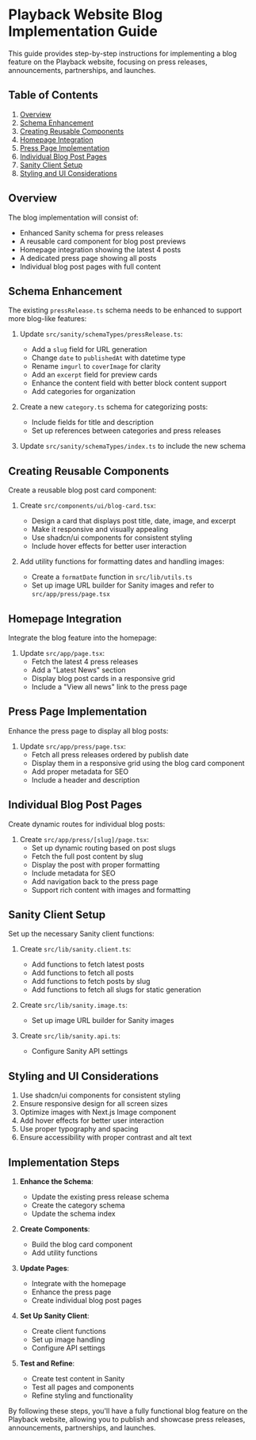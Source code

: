 # Playback Website Blog Implementation Guide

This guide provides step-by-step instructions for implementing a blog feature on the Playback website, focusing on press releases, announcements, partnerships, and launches.

## Table of Contents

1. [Overview](#overview)
2. [Schema Enhancement](#schema-enhancement)
3. [Creating Reusable Components](#creating-reusable-components)
4. [Homepage Integration](#homepage-integration)
5. [Press Page Implementation](#press-page-implementation)
6. [Individual Blog Post Pages](#individual-blog-post-pages)
7. [Sanity Client Setup](#sanity-client-setup)
8. [Styling and UI Considerations](#styling-and-ui-considerations)

## Overview

The blog implementation will consist of:

- Enhanced Sanity schema for press releases
- A reusable card component for blog post previews
- Homepage integration showing the latest 4 posts
- A dedicated press page showing all posts
- Individual blog post pages with full content

## Schema Enhancement

The existing `pressRelease.ts` schema needs to be enhanced to support more blog-like features:

1. Update `src/sanity/schemaTypes/pressRelease.ts`:

   - Add a `slug` field for URL generation
   - Change `date` to `publishedAt` with datetime type
   - Rename `imgurl` to `coverImage` for clarity
   - Add an `excerpt` field for preview cards
   - Enhance the content field with better block content support
   - Add categories for organization

2. Create a new `category.ts` schema for categorizing posts:

   - Include fields for title and description
   - Set up references between categories and press releases

3. Update `src/sanity/schemaTypes/index.ts` to include the new schema

## Creating Reusable Components

Create a reusable blog post card component:

1. Create `src/components/ui/blog-card.tsx`:

   - Design a card that displays post title, date, image, and excerpt
   - Make it responsive and visually appealing
   - Use shadcn/ui components for consistent styling
   - Include hover effects for better user interaction

2. Add utility functions for formatting dates and handling images:
   - Create a `formatDate` function in `src/lib/utils.ts`
   - Set up image URL builder for Sanity images and refer to `src/app/press/page.tsx`

## Homepage Integration

Integrate the blog feature into the homepage:

1. Update `src/app/page.tsx`:
   - Fetch the latest 4 press releases
   - Add a "Latest News" section
   - Display blog post cards in a responsive grid
   - Include a "View all news" link to the press page

## Press Page Implementation

Enhance the press page to display all blog posts:

1. Update `src/app/press/page.tsx`:
   - Fetch all press releases ordered by publish date
   - Display them in a responsive grid using the blog card component
   - Add proper metadata for SEO
   - Include a header and description

## Individual Blog Post Pages

Create dynamic routes for individual blog posts:

1. Create `src/app/press/[slug]/page.tsx`:
   - Set up dynamic routing based on post slugs
   - Fetch the full post content by slug
   - Display the post with proper formatting
   - Include metadata for SEO
   - Add navigation back to the press page
   - Support rich content with images and formatting

## Sanity Client Setup

Set up the necessary Sanity client functions:

1. Create `src/lib/sanity.client.ts`:

   - Add functions to fetch latest posts
   - Add functions to fetch all posts
   - Add functions to fetch posts by slug
   - Add functions to fetch all slugs for static generation

2. Create `src/lib/sanity.image.ts`:

   - Set up image URL builder for Sanity images

3. Create `src/lib/sanity.api.ts`:
   - Configure Sanity API settings

## Styling and UI Considerations

1. Use shadcn/ui components for consistent styling
2. Ensure responsive design for all screen sizes
3. Optimize images with Next.js Image component
4. Add hover effects for better user interaction
5. Use proper typography and spacing
6. Ensure accessibility with proper contrast and alt text

## Implementation Steps

1. **Enhance the Schema**:

   - Update the existing press release schema
   - Create the category schema
   - Update the schema index

2. **Create Components**:

   - Build the blog card component
   - Add utility functions

3. **Update Pages**:

   - Integrate with the homepage
   - Enhance the press page
   - Create individual blog post pages

4. **Set Up Sanity Client**:

   - Create client functions
   - Set up image handling
   - Configure API settings

5. **Test and Refine**:
   - Create test content in Sanity
   - Test all pages and components
   - Refine styling and functionality

By following these steps, you'll have a fully functional blog feature on the Playback website, allowing you to publish and showcase press releases, announcements, partnerships, and launches.
